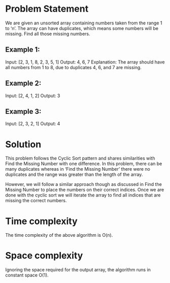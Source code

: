 # Problem Statement
We are given an unsorted array containing numbers taken from the range 1 to ‘n’. The array can have duplicates, which means some numbers will be missing. Find all those missing numbers.

## Example 1:

Input: [2, 3, 1, 8, 2, 3, 5, 1]
Output: 4, 6, 7
Explanation: The array should have all numbers from 1 to 8, due to duplicates 4, 6, and 7 are missing.

## Example 2:

Input: [2, 4, 1, 2]
Output: 3

## Example 3:

Input: [2, 3, 2, 1]
Output: 4

# Solution
This problem follows the Cyclic Sort pattern and shares similarities with Find the Missing Number with one difference. In this problem, there can be many duplicates whereas in ‘Find the Missing Number’ there were no duplicates and the range was greater than the length of the array.

However, we will follow a similar approach though as discussed in Find the Missing Number to place the numbers on their correct indices. Once we are done with the cyclic sort we will iterate the array to find all indices that are missing the correct numbers.

# Time complexity
The time complexity of the above algorithm is O(n).

# Space complexity
Ignoring the space required for the output array, the algorithm runs in constant space O(1).